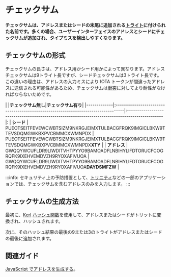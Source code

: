# チェックサム
<!-- # Checksums -->

**チェックサムは、アドレスまたはシードの末尾に追加される[トライト](../introduction/ternary.md)に付けられた名前です。多くの場合、ユーザーインターフェイスのアドレスとシードにチェックサムが追加され、タイプミスを検出しやすくなります。**
<!-- **A checksum is the name given to the [trytes](../introduction/ternary.md) that are appended to the end of an address or a seed. Checksums are often appended to addresses and seeds in user interfaces to help you to detect typos.** -->

## チェックサムの形式
<!-- ## Checksum format -->

チェックサムの長さは、アドレス用かシード用かによって異なります。アドレスチェックサムは9トライト長ですが、シードチェックサムは3トライト長です。この違いの理由は、アドレスの入力ミスにより IOTA トークンが間違ったアドレスに送信される可能性があるため、チェックサムは[衝突](https://en.wikipedia.org/wiki/Collision_(computer_science))に対してより耐性がなければならないためです。
<!-- The length of a checksum depends on whether it's for an address or a seed. Address checksums are 9 trytes long, whereas seed checksums are 3 trytes long. The reason for this difference is that mistyping an address can lead to sending IOTA tokens to the wrong address, so the checksum must be more resistant to [collisions](https://en.wikipedia.org/wiki/Collision_(computer_science)). -->

|             |**チェックサム無し**|**チェックサム有り**|
|-------------|:----------------------------------------------------------------------------------|:-----------------------------------------------------------------------------------------------|:
| **シード**    | PUEOTSEITFEVEWCWBTSIZM9NKRGJEIMXTULBACGFRQK9IMGICLBKW9TTEVSDQMGWKBXPVCBMMCXWMNPDX | PUEOTSEITFEVEWCWBTSIZM9NKRGJEIMXTULBACGFRQK9IMGICLBKW9TTEVSDQMGWKBXPVCBMMCXWMNPDX**XTY**       |
| **アドレス** | GWQQYWCUFLDR9LIWDITVHTPYYO9BAMOADFLNBIHYLIFDTORUCFCOGRQFK9IXEHVEMDVZH9RYOXAFIVUOA | GWQQYWCUFLDR9LIWDITVHTPYYO9BAMOADFLNBIHYLIFDTORUCFCOGRQFK9IXEHVEMDVZH9RYOXAFIVUOA**DAYDSMFZW** |

:::info:
セキュリティ上の予防措置として、[トリニティ](root://wallets/0.1/trinity/introduction/overview.md)などの一部のアプリケーションでは、チェックサムを含むアドレスのみを入力します。
:::
<!-- :::info: -->
<!-- As a security precaution, some applications such as [Trinity](root://wallets/0.1/trinity/introduction/overview.md) allow you to enter only addresses that include a checksum. -->
<!-- ::: -->

## チェックサムの生成方法
<!-- ## How checksums are generated -->

最初に、[Kerl](https://github.com/iotaledger/kerl) [ハッシュ関数](https://en.wikipedia.org/wiki/Hash_function)を使用して、アドレスまたはシードがトリットに変換され、ハッシュされます。
<!-- First, the address or the seed is converted to trits and hashed, using the [Kerl](https://github.com/iotaledger/kerl) [hash function](https://en.wikipedia.org/wiki/Hash_function). -->

次に、そのハッシュ結果の最後の9または3のトライトがアドレスまたはシードの最後に追加されます。
<!-- Then, the last 9 or 3 trytes of the resulting hash are appended to the end of the address or seed. -->

## 関連ガイド
<!-- ## Related guides -->

[JavaScript でアドレスを生成する](root://client-libraries/0.1/how-to-guides/js/generate-an-address.md)。
<!-- [Generate an address in JavaScript](root://client-libraries/0.1/how-to-guides/js/generate-an-address.md). -->
